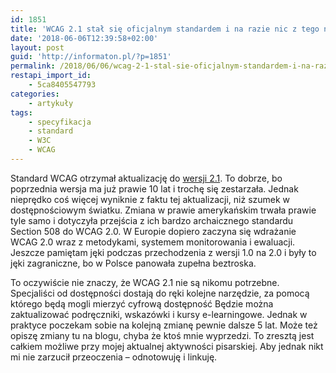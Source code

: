 ```yaml
---
id: 1851
title: 'WCAG 2.1 stał się oficjalnym standardem i na razie nic z tego nie wynika'
date: '2018-06-06T12:39:58+02:00'
layout: post
guid: 'http://informaton.pl/?p=1851'
permalink: /2018/06/06/wcag-2-1-stal-sie-oficjalnym-standardem-i-na-razie-nic-z-tego-nie-wynika/
restapi_import_id:
    - 5ca8405547793
categories:
    - artykuły
tags:
    - specyfikacja
    - standard
    - W3C
    - WCAG
---
```


Standard WCAG otrzymał aktualizację do [wersji 2.1](https://www.w3.org/TR/WCAG21/). To dobrze, bo poprzednia wersja ma już prawie 10 lat i trochę się zestarzała. Jednak nieprędko coś więcej wyniknie z faktu tej aktualizacji, niż szumek w dostępnościowym światku. Zmiana w prawie amerykańskim trwała prawie tyle samo i dotyczyła przejścia z ich bardzo archaicznego standardu Section 508 do WCAG 2.0. W Europie dopiero zaczyna się wdrażanie WCAG 2.0 wraz z metodykami, systemem monitorowania i ewaluacji. Jeszcze pamiętam jęki podczas przechodzenia z wersji 1.0 na 2.0 i były to jęki zagraniczne, bo w Polsce panowała zupełna beztroska.

To oczywiście nie znaczy, że WCAG 2.1 nie są nikomu potrzebne. Specjaliści od dostępności dostają do ręki kolejne narzędzie, za pomocą którego będą mogli mierzyć cyfrową dostępność Będzie można zaktualizować podręczniki, wskazówki i kursy e-learningowe. Jednak w praktyce poczekam sobie na kolejną zmianę pewnie dalsze 5 lat. Może też opiszę zmiany tu na blogu, chyba że ktoś mnie wyprzedzi. To zresztą jest całkiem możliwe przy mojej aktualnej aktywności pisarskiej. Aby jednak nikt mi nie zarzucił przeoczenia – odnotowuję i linkuję.
